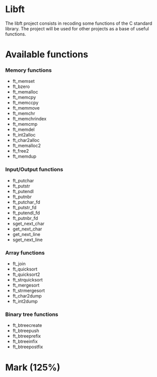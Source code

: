 # Libft
            
The libft project consists in recoding some functions of the C standard library. The project will be used for other projects as a base of useful functions.

# Available functions

### Memory functions 
* ft_memset
* ft_bzero
* ft_memalloc
* ft_memcpy
* ft_memccpy
* ft_memmove
* ft_memchr
* ft_memchrindex
* ft_memcmp
* ft_memdel
* ft_int2alloc
* ft_char2alloc
* ft_memalloc2
* ft_free2
* ft_memdup

### Input/Output functions

* ft_putchar
* ft_putstr
* ft_putendl
* ft_putnbr
* ft_putchar_fd
* ft_putstr_fd
* ft_putendl_fd
* ft_putnbr_fd
* sget_next_char
* get_next_char
* get_next_line
* sget_next_line

### Array functions

* ft_join
* ft_quicksort
* ft_quicksort2
* ft_strquicksort
* ft_mergesort
* ft_strmergesort
* ft_char2dump
* ft_int2dump

### Binary tree functions

* ft_btreecreate
* ft_btreepush
* ft_btreeprefix
* ft_btreeinfix
* ft_btreepostfix

# Mark (125%)
